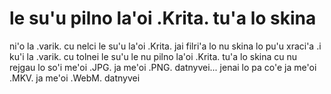 # le su'u pilno la'oi .Krita. tu'a lo skina
ni'o la .varik. cu nelci le su'u la'oi .Krita. jai filri'a lo nu skina lo pu'u xraci'a  .i ku'i la .varik. cu tolnei le su'u le nu pilno la'oi .Krita. tu'a lo skina cu nu rejgau lo so'i me'oi .JPG. ja me'oi .PNG. datnyvei... jenai lo pa co'e ja me'oi .MKV. ja me'oi .WebM. datnyvei
